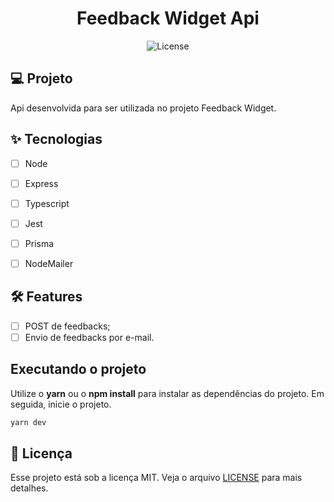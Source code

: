 
<h1 align="center">
  Feedback Widget Api
</h1>

<p align="center">
  <img alt="License" src="https://img.shields.io/static/v1?label=license&message=MIT&color=E51C44&labelColor=0A1033">



## 💻 Projeto
Api desenvolvida para ser utilizada no projeto Feedback Widget.

## ✨ Tecnologias

-   [ ] Node
-   [ ] Express
-   [ ] Typescript
-   [ ] Jest
-   [ ] Prisma
-   [ ] NodeMailer


## :hammer_and_wrench: Features 

-   [ ] POST de feedbacks;
-   [ ] Envio de feedbacks por e-mail.

## Executando o projeto

Utilize o **yarn** ou o **npm install** para instalar as dependências do projeto.
Em seguida, inicie o projeto.

```cl
yarn dev
```


## 📄 Licença

Esse projeto está sob a licença MIT. Veja o arquivo [LICENSE](LICENSE.md) para mais detalhes.

<br />
